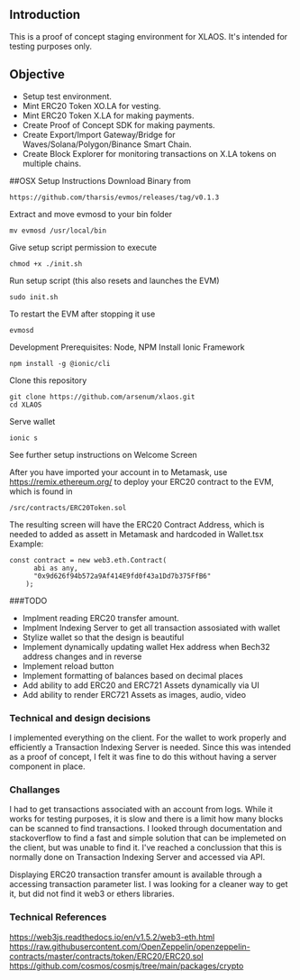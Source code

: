 
## Introduction
This is a proof of concept staging environment for XLAOS. It's intended for testing purposes only.

## Objective
* Setup test environment.
* Mint ERC20 Token XO.LA for vesting.
* Mint ERC20 Token X.LA for making payments.
* Create Proof of Concept SDK for making payments.
* Create Export/Import Gateway/Bridge for Waves/Solana/Polygon/Binance Smart Chain.
* Create Block Explorer for monitoring transactions on X.LA tokens on multiple chains.



##OSX Setup Instructions
Download Binary from 
```
https://github.com/tharsis/evmos/releases/tag/v0.1.3
```
Extract and move evmosd to your bin folder
```
mv evmosd /usr/local/bin  
```
Give setup script permission to execute
```
chmod +x ./init.sh 
```
Run setup script (this also resets and launches the EVM)
```
sudo init.sh
```
To restart the EVM after stopping it use
```
evmosd
```

Development Prerequisites: Node, NPM
Install Ionic Framework
```
npm install -g @ionic/cli
```
Clone this repository
```
git clone https://github.com/arsenum/xlaos.git
cd XLAOS
```
Serve wallet
```
ionic s
```

See further setup instructions on Welcome Screen

After you have imported your account in to Metamask, use https://remix.ethereum.org/ to deploy your ERC20 contract to the EVM, which is found in 
```
/src/contracts/ERC20Token.sol
```
The resulting screen will have the ERC20 Contract Address, which is needed to added as assett in Metamask and hardcoded in Wallet.tsx
Example:
```
const contract = new web3.eth.Contract(
      abi as any,
      "0x9d626f94b572a9Af414E9fd0f43a1Dd7b375FfB6"
    );
```
###TODO
* Implment reading ERC20 transfer amount.
* Implment Indexing Server to get all transaction assosiated with wallet
* Stylize wallet so that the design is beautiful
* Implement dynamically updating wallet Hex address when Bech32 address changes and in reverse
* Implement reload button
* Implement formatting of balances based on decimal places
* Add ability to add ERC20 and ERC721 Assets dynamically via UI
* Add ability to render ERC721 Assets as images, audio, video

### Technical and design decisions
I implemented everything on the client. For the wallet to work properly and efficiently a Transaction Indexing Server is needed. Since this was intended as a proof of concept, I felt it was fine to do this without having a server component in place.

### Challanges
I had to get transactions associated with an account from logs. While it works for testing purposes, it is slow and there is a limit how many blocks can be scanned to find transactions. I looked through documentation and stackoverflow to find a fast and simple solution that can be implemeted on the client, but was unable to find it. I've reached a conclussion that this is normally done on Transaction Indexing Server and accessed via API.

Displaying ERC20 transaction transfer amount is available through a accessing transaction parameter list. I was looking for a cleaner way to get it, but did not find it web3 or ethers libraries.



### Technical References
https://web3js.readthedocs.io/en/v1.5.2/web3-eth.html
https://raw.githubusercontent.com/OpenZeppelin/openzeppelin-contracts/master/contracts/token/ERC20/ERC20.sol
https://github.com/cosmos/cosmjs/tree/main/packages/crypto

